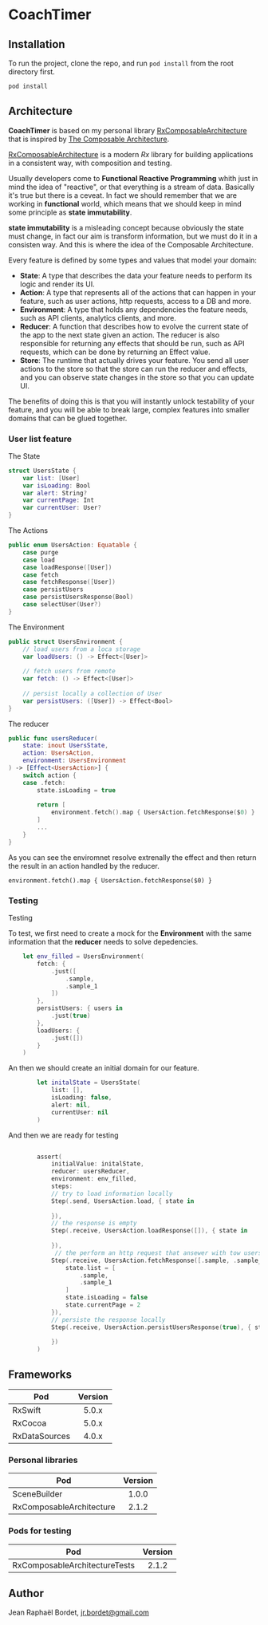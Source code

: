 # CoachTimer


## Installation

To run the project, clone the repo, and run `pod install` from the root directory first.

```ruby
pod install
```

## Architecture

__CoachTimer__ is based on my personal library [RxComposableArchitecture](https://github.com/jrBordet/RxComposableArchitecture) that is inspired by [The Composable Architecture](https://github.com/pointfreeco/swift-composable-architecture).

[RxComposableArchitecture](https://github.com/jrBordet/RxComposableArchitecture) is a modern _Rx_ library for building applications in a consistent way, with composition and testing.

Usually developers come to __Functional Reactive Programming__ whith just in mind the idea of "reactive", or that everything is a stream of data. Basically it's true but there is a ceveat. In fact we should remember that we are working in __functional__ world, which means that we should keep in mind some principle as __state immutability__. 

__state immutability__ is a misleading concept because obviously the state must change, in fact our aim is transform information, but we must do it in a consisten way. And this is where the idea of the Composable Architecture.


Every feature is defined by some types and values that model your domain:

* __State__: A type that describes the data your feature needs to perform its logic and render its UI.
* __Action__: A type that represents all of the actions that can happen in your feature, such as user actions, http requests, access to a DB and more.
* __Environment__: A type that holds any dependencies the feature needs, such as API clients, analytics clients, and more.
* __Reducer__: A function that describes how to evolve the current state of the app to the next state given an action. The reducer is also responsible for returning any effects that should be run, such as API requests, which can be done by returning an Effect value.
* __Store__: The runtime that actually drives your feature. You send all user actions to the store so that the store can run the reducer and effects, and you can observe state changes in the store so that you can update UI.

The benefits of doing this is that you will instantly unlock testability of your feature, and you will be able to break large, complex features into smaller domains that can be glued together.

### User list feature

The State

```swift 
struct UsersState {
	var list: [User]
	var isLoading: Bool
	var alert: String?
	var currentPage: Int
	var currentUser: User?
}
```

The Actions

```swift 
public enum UsersAction: Equatable {
	case purge
	case load
	case loadResponse([User])
	case fetch
	case fetchResponse([User])
	case persistUsers
	case persistUsersResponse(Bool)
	case selectUser(User?)
}
```

The Environment


```swift 
public struct UsersEnvironment {
    // load users from a loca storage
	var loadUsers: () -> Effect<[User]>
    
    // fetch users from remote
	var fetch: () -> Effect<[User]>
    
    // persist locally a collection of User
	var persistUsers: ([User]) -> Effect<Bool>
}

```

The reducer

```swift 
public func usersReducer(
	state: inout UsersState,
	action: UsersAction,
	environment: UsersEnvironment
) -> [Effect<UsersAction>] {
	switch action {
	case .fetch:
		state.isLoading = true
		
		return [
			environment.fetch().map { UsersAction.fetchResponse($0) }
		]
        ...
    }
}
```

As you can see the enviromnet resolve extrenally the effect and then return the result in an action handled by the reducer.

```environment.fetch().map { UsersAction.fetchResponse($0) }```

### Testing

Testing

To test, we first need to create a mock for the __Environment__ with the same information that the __reducer__ needs to solve depedencies.


```swift
	let env_filled = UsersEnvironment(
		fetch: {
			.just([
				.sample,
				.sample_1
			])
		},
		persistUsers: { users in
			.just(true)
		},
		loadUsers: {
			.just([])
		}
	)
```

An then we should create an initial domain for our feature.


```swift
		let initalState = UsersState(
			list: [],
			isLoading: false,
			alert: nil,
			currentUser: nil
		)
```
And then we are ready for testing
        
```swift

		assert(
			initialValue: initalState,
			reducer: usersReducer,
			environment: env_filled,
			steps: 
            // try to load information locally
            Step(.send, UsersAction.load, { state in
				
			}),
            // the response is empty
			Step(.receive, UsersAction.loadResponse([]), { state in
				
			}),
             // the perform an http request that ansewer with tow users
			Step(.receive, UsersAction.fetchResponse([.sample, .sample_1]), { state in
				state.list = [
					.sample,
					.sample_1
				]
				state.isLoading = false
				state.currentPage = 2
			}),
            // persiste the response locally
			Step(.receive, UsersAction.persistUsersResponse(true), { state in
				
			})
		)

```

## Frameworks


| Pod               | Version         
| -------------     |:-------------:| 
| RxSwift           | 5.0.x         |
| RxCocoa           | 5.0.x         |
| RxDataSources     | 4.0.x         |


### Personal libraries


| Pod                       | Version         
| -------------             |:-------------:| 
| SceneBuilder              | 1.0.0         |
| RxComposableArchitecture  | 2.1.2         |


### Pods for testing

| Pod                            | Version         
| -------------                  |:-------------:| 
| RxComposableArchitectureTests  | 2.1.2         |




## Author

Jean Raphaël Bordet, jr.bordet@gmail.com
